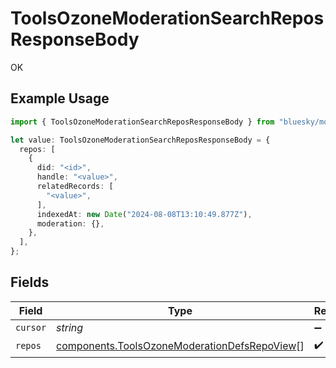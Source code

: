 # ToolsOzoneModerationSearchReposResponseBody

OK

## Example Usage

```typescript
import { ToolsOzoneModerationSearchReposResponseBody } from "bluesky/models/operations";

let value: ToolsOzoneModerationSearchReposResponseBody = {
  repos: [
    {
      did: "<id>",
      handle: "<value>",
      relatedRecords: [
        "<value>",
      ],
      indexedAt: new Date("2024-08-08T13:10:49.877Z"),
      moderation: {},
    },
  ],
};
```

## Fields

| Field                                                                                                        | Type                                                                                                         | Required                                                                                                     | Description                                                                                                  |
| ------------------------------------------------------------------------------------------------------------ | ------------------------------------------------------------------------------------------------------------ | ------------------------------------------------------------------------------------------------------------ | ------------------------------------------------------------------------------------------------------------ |
| `cursor`                                                                                                     | *string*                                                                                                     | :heavy_minus_sign:                                                                                           | N/A                                                                                                          |
| `repos`                                                                                                      | [components.ToolsOzoneModerationDefsRepoView](../../models/components/toolsozonemoderationdefsrepoview.md)[] | :heavy_check_mark:                                                                                           | N/A                                                                                                          |
